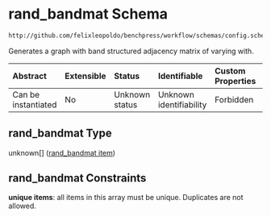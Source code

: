 # rand_bandmat Schema

```txt
http://github.com/felixleopoldo/benchpress/workflow/schemas/config.schema.json#/properties/resources/properties/graph/properties/rand_bandmat
```

Generates a graph with band structured adjacency matrix of varying with.

| Abstract            | Extensible | Status         | Identifiable            | Custom Properties | Additional Properties | Access Restrictions | Defined In                                                       |
| :------------------ | :--------- | :------------- | :---------------------- | :---------------- | :-------------------- | :------------------ | :--------------------------------------------------------------- |
| Can be instantiated | No         | Unknown status | Unknown identifiability | Forbidden         | Allowed               | none                | [config.schema.json*](config.schema.json "open original schema") |

## rand_bandmat Type

unknown\[] ([rand_bandmat item](config-definitions-rand_bandmat-item.md))

## rand_bandmat Constraints

**unique items**: all items in this array must be unique. Duplicates are not allowed.
